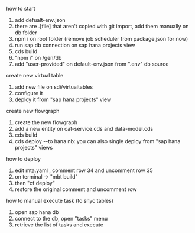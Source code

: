 how to start
1) add defualt-env.json
2) there are .[file] that aren't copied with git import, add them manually on db folder
3) npm i on root folder (remove job scheduler from package.json for now)
4) run sap db connection on sap hana projects view
5) cds build 
6) "npm i" on /gen/db
7) add "user-provided" on default-env.json from ".env" db source

create new virtual table
1) add new file on sdi/virtualtables
2) configure it
3) deploy it from "sap hana projects" view

create new flowgraph
1) create the new flowgraph 
2) add a new entity on cat-service.cds and data-model.cds
3) cds build
4) cds deploy --to hana
nb: you can also single deploy from "sap hana projects" views

how to deploy
1) edit mta.yaml , comment row 34 and uncomment row 35
2) on terminal -> "mbt build" 
3) then "cf deploy"
4) restore the original comment and uncomment row

how to manual execute task (to snyc tables)
1) open sap hana db
2) connect to the db, open "tasks" menu
3) retrieve the list of tasks and execute 
